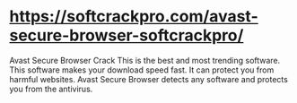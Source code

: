 # https://softcrackpro.com/avast-secure-browser-softcrackpro/
Avast Secure Browser Crack  This is the best and most trending software. This software makes your download speed fast. It can protect you from harmful websites. Avast Secure Browser detects any software and protects you from the antivirus. 
